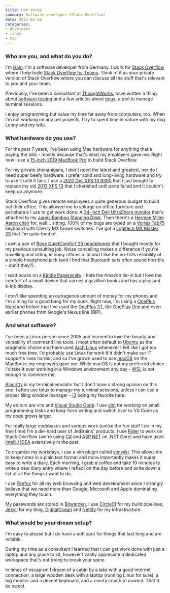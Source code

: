 ```yaml
---
title: Ham Vocke
summary: Software developer (Stack Overflow)
date: 2021-02-16
categories:
- developer
- linux
- mac
---
```


### Who are you, and what do you do?

I'm [Ham](https://www.hamvocke.com/ "Ham's website."). I'm a software developer from Germany. I work for [Stack Overflow][stack-overflow] where I help build [Stack Overflow for Teams][stack-overflow-for-teams]. Think of it as your private version of Stack Overflow where you can discuss all the stuff that's relevant to you and your team.

Previously, I've been a consultant at [ThoughtWorks](https://thoughtworks.com/ "A software consultancy."), have written a thing about [software testing](https://martinfowler.com/articles/practical-test-pyramid.html "Ham's post about the software test pyramid.") and a few articles about [tmux](https://www.hamvocke.com/blog/a-quick-and-easy-guide-to-tmux/ "Ham's post about tmux."), a tool to manage terminal sessions.

I enjoy programming but value my time far away from computers, too. When I'm not working on any pet projects, I try to spent time in nature with my dog Lenny and my wife.

### What hardware do you use?

For the past 7 years, I've been using Mac hardware for anything that's paying the bills - mostly because that's what my employers gave me. Right now I use a [15-inch 2019 MacBook Pro][macbook-pro] to build Stack Overflow.

For my private shenanigans, I don't need the latest and greatest, nor do I need super beefy hardware. I prefer solid and long-living hardware and try to use it until it fails. I use a [2020 Dell XPS 13 9300][xps-13-9300] that I just bought to replace my old [2013 XPS 13][xps-13] that I cherished until parts failed and it couldn't keep up anymore.

Stack Overflow gives remote employees a quite generous budget to build out their office. This allowed me to splurge on office furniture and peripherals I use to get work done: A [34-inch Dell UltraSharp monitor][u3419w] that's attached to my [Jarvis Bamboo Standing Desk][jarvis-bamboo]. Then there's a [Herman Miller Aeron chair][aeron] for, well... sitting. 100% of my bugs are typed on a [Vortex Tab75][tab75] keyboard with Cherry MX brown switches. I've got a [Logitech MX Master 2S][mx-master-2s] that I'm quite fond of.

I own a pair of [Bose QuietComfort 25 headphones][quietcomfort-25] that I bought mostly for my previous consulting job. Noise cancelling makes a difference if you're travelling and sitting in noisy offices a lot and I like the no-frills reliability of a simple headphone jack (and I find that Bluetooth sets often sound horrible - don't they?).

I read books on a [Kindle Paperwhite][kindle-paperwhite]. I hate the Amazon tie-in but I love the comfort of a small device that carries a gazillion books and has a pleasant e-ink display.

I don't like spending an outrageous amount of money for my phones and I'm aiming for a good bang for my buck. Right now, I'm using a [OnePlus Nord][nord] and before that I've used the [OnePlus 3T][3t], the [OnePlus One][one.2] and even earlier phones from Google's Nexus line (RIP).

### And what software?

I've been a Linux person since 2005 and learned to love the beauty and versatility of command line tools. I most often default to [Ubuntu][] as the pragmatic choice and have used [Arch Linux][arch-linux] whenever I felt like I got too much free time. I'd probably use Linux for work if it didn't make our IT support's lives harder, and so I've grown used to use [macOS][] on the MacBooks my employers gave me. While macOS is not my preferred choice I'd take it over working in a Windows environment any day - [WSL][windows-subsystem-for-linux] is not enough to convince me.

[Alacritty][] is my terminal emulator but I don't have a strong opinion on this one. I often use [tmux][] to manage my terminal sessions, unless I can use a proper tiling window manager - [i3][] being my favorite here.

My editors are vim and [Visual Studio Code][visual-studio-code]. I use [vim][] for working on small programming tasks and long-form writing and switch over to VS Code as my code grows larger.

For really large codebases and serious work (unlike the fun stuff I do in my free time) I'm a die-hard user of JetBrains' products. I use [Rider][] to work on Stack Overflow (we're using [C#][c-sharp] and [ASP.NET][] on .NET Core) and have used [IntelliJ IDEA][intellij-idea] extensively in the past.

To organize my workdays, I use a vim plugin called [vimwiki][]. This allows me to keep notes in a plain text format and more importantly makes it super easy to write a diary. Each morning, I grab a coffee and take 10 minutes to write a new diary entry where I reflect on the day before and write down a list of all the things I want to do.

I use [Firefox][] for all my web browsing and web development since I strongly believe that we need more than Google, Microsoft and Apple dominating everything they touch.

My passwords are stored in [Bitwarden][]. I use [CircleCI][] for my build pipelines, [Jekyll][] for my blog, [DigitalOcean][] and [Netlify][] for my infrastructure.

### What would be your dream setup?

I'm easy to please but I do have a soft spot for things that last long and are reliable.

During my time as a consultant I learned that I can get work done with just a laptop and any place to sit, however I vastly appreciate a dedicated workspace that's not trying to break your spine.

In times of escapism I dream of a cabin by a lake with a good internet connection, a large wooden desk with a laptop (running Linux for sure), a big monitor and a decent keyboard, and a comfy couch to unwind. That'd be sweet.

[3t]: https://en.wikipedia.org/wiki/OnePlus_3T "A 5.5 inch Android smartphone."
[aeron]: https://www.hermanmiller.com/products/seating/office-chairs/aeron-chairs/ "A work chair."
[alacritty]: https://github.com/jwilm/alacritty "A fast terminal emulator."
[arch-linux]: https://www.archlinux.org/ "A Linux distro."
[asp.net]: https://dotnet.microsoft.com/apps/aspnet "A C# web framework."
[bitwarden]: https://bitwarden.com/ "A password manager service."
[c-sharp]: https://en.wikipedia.org/wiki/C_Sharp_(programming_language) "A compiled programming language."
[circleci]: https://circleci.com/ "A continuous delivery service."
[digitalocean]: https://www.digitalocean.com/ "An SSD-based web hosting service."
[firefox]: https://www.mozilla.org/en-US/firefox/new/ "A cross-platform open-source web browser."
[i3]: https://i3wm.org/ "An X window manager."
[intellij-idea]: http://www.jetbrains.com/idea/ "A developer's IDE."
[jarvis-bamboo]: https://www.fully.com/standing-desks/jarvis/jarvis-adjustable-height-desk-bamboo.html "A standing desk."
[jekyll]: https://jekyllrb.com/ "A static site generator."
[kindle-paperwhite]: https://www.amazon.com/Kindle-Paperwhite-Touch-light/dp/B007OZNZG0 "An e-book reader with a book-like screen."
[macbook-pro]: https://www.apple.com/macbook-pro/ "A laptop."
[macos]: https://en.wikipedia.org/wiki/MacOS "An operating system for Mac hardware."
[mx-master-2s]: https://www.logitech.com/en-us/product/mx-master-2s-flow "A wireless mouse."
[netlify]: https://www.netlify.com/ "A service for hosting websites and web apps."
[nord]: https://en.wikipedia.org/wiki/OnePlus_Nord "A 6.44 inch Android smartphone."
[one.2]: https://oneplus.net/one/ "A 5.5 inch Android-based smartphone."
[quietcomfort-25]: https://www.bose.com/en_us/products/headphones/over_ear_headphones/quietcomfort-25-acoustic-noise-cancelling-headphones-apple-devices.html "Noise-cancelling headphones."
[rider]: https://www.jetbrains.com/rider/ "A .NET IDE."
[stack-overflow-for-teams]: https://stackoverflow.com/teams "A knowledge base for your company."
[stack-overflow]: https://stackoverflow.com/ "A developer community."
[tab75]: https://candykeys.com/product/vortex-tab75 "A mechanical keyboard."
[tmux]: https://sourceforge.net/projects/tmux/ "A terminal multiplexer, similar to screen."
[u3419w]: https://www.dell.com/en-us/work/shop/dell-ultrasharp-34-curved-usb-c-monitor-u3419w/apd/210-arcl/monitors-monitor-accessories "A 34 inch monitor."
[ubuntu]: https://www.ubuntu.com/ "A Unix distribution."
[vim]: https://www.vim.org/ "A command-line text editor."
[vimwiki]: https://github.com/vimwiki/vimwiki "A wiki add-on for vim."
[visual-studio-code]: https://code.visualstudio.com/ "A development IDE."
[windows-subsystem-for-linux]: https://msdn.microsoft.com/en-us/commandline/wsl/about "A Linux environment for Windows."
[xps-13-9300]: https://www.dell.com/en-us/shop/dell-laptops/xps-13-9300-laptop/spd/xps-13-9300-laptop "A 13 inch PC laptop."
[xps-13]: https://www.dell.com/us/p/xps-13-9333/pd "A 13 inch PC laptop."
